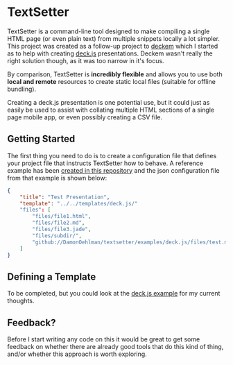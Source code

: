# TextSetter

TextSetter is a command-line tool designed to make compiling a single HTML page (or even plain text) from multiple snippets locally a lot simpler.  This project was created as a follow-up project to [deckem](https://github.com/DamonOehlman/deckem) which I started as to help with creating [deck.js](https://github.com/imakewebthings/deck.js) presentations.  Deckem wasn't really the right solution though, as it was too narrow in it's focus.

By comparison, TextSetter is __incredibly flexible__ and allows you to use both __local and remote__ resources to create static local files (suitable for offline bundling).

Creating a deck.js presentation is one potential use, but it could just as easily be used to assist with collating multiple HTML sections of a single page mobile app, or even possibly creating a CSV file.  

## Getting Started

The first thing you need to do is to create a configuration file that defines your project file that instructs TextSetter how to behave.  A reference example has been [created in this repository](/DamonOehlman/textsetter/tree/master/examples/deck.js) and the json configuration file from that example is shown below:

```json
{
    "title": "Test Presentation",
    "template": "../../templates/deck.js/"
    "files": [
        "files/file1.html",
        "files/file2.md",
        "files/file3.jade",
        "files/subdir/",
        "github://DamonOehlman/textsetter/examples/deck.js/files/test.md"
    ]
}
```

## Defining a Template

To be completed, but you could look at the [deck.js example](/DamonOehlman/textsetter/tree/master/templates/deck.js) for my current thoughts.

## Feedback?

Before I start writing any code on this it would be great to get some feedback on whether there are already good tools that do this kind of thing, and/or whether this approach is worth exploring.
